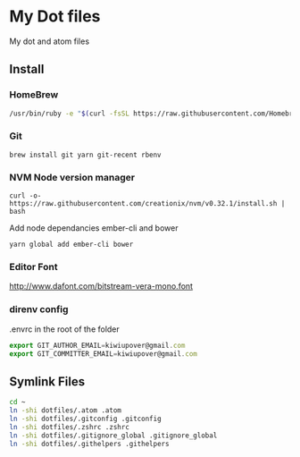 # My Dot files
My dot and atom files

## Install
### HomeBrew
```sh 
/usr/bin/ruby -e "$(curl -fsSL https://raw.githubusercontent.com/Homebrew/install/master/install)"
```

### Git
```
brew install git yarn git-recent rbenv
```

### NVM Node version manager
`curl -o- https://raw.githubusercontent.com/creationix/nvm/v0.32.1/install.sh | bash`

Add node dependancies ember-cli and bower
```
yarn global add ember-cli bower
```

### Editor Font
http://www.dafont.com/bitstream-vera-mono.font

### direnv config
.envrc in the root of the folder
```js
export GIT_AUTHOR_EMAIL=kiwiupover@gmail.com
export GIT_COMMITTER_EMAIL=kiwiupover@gmail.com
```

## Symlink Files

```sh
cd ~
ln -shi dotfiles/.atom .atom 
ln -shi dotfiles/.gitconfig .gitconfig
ln -shi dotfiles/.zshrc .zshrc
ln -shi dotfiles/.gitignore_global .gitignore_global
ln -shi dotfiles/.githelpers .githelpers
```
